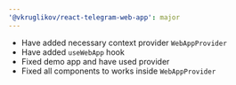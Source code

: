 ```yaml
---
'@vkruglikov/react-telegram-web-app': major
---
```


- Have added necessary context provider `WebAppProvider`
- Have added `useWebApp` hook
- Fixed demo app and have used provider
- Fixed all components to works inside `WebAppProvider`
